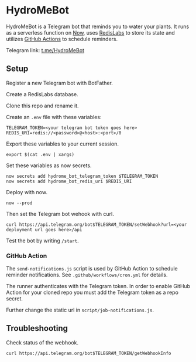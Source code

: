 # HydroMeBot

HydroMeBot is a Telegram bot that reminds you to water your plants. It runs as a serverless function on [Now](https://zeit.co/download), uses [RedisLabs](https://app.redislabs.com/) to store its state and utilizes [GitHub Actions](https://github.com/features/actions) to schedule reminders.

Telegram link: [t.me/HydroMeBot](https://t.me/HydroMeBot)

## Setup

Register a new Telegram bot with BotFather.

Create a RedisLabs database.

Clone this repo and rename it.

Create an `.env` file with these variables:

```
TELEGRAM_TOKEN=<your telegram bot token goes here>
REDIS_URI=redis://<password>@<host>:<port>/0
```

Export these variables to your current session.

`export $(cat .env | xargs)`

Set these variables as now secrets.

```
now secrets add hydrome_bot_telegram_token $TELEGRAM_TOKEN
now secrets add hydrome_bot_redis_uri $REDIS_URI
```

Deploy with now.

`now --prod`

Then set the Telegram bot wehook with curl.

`curl https://api.telegram.org/bot$TELEGRAM_TOKEN/setWebhook?url=<your deployment url goes here>/api`

Test the bot by writing `/start`.

### GitHub Action

The `send-notifications.js` script is used by GitHub Action to schedule reminder notifications. See `.github/workflows/cron.yml` for details.

The runner authenticates with the Telegram token. In order to enable GitHub Action for your cloned repo you must add the Telegram token as a repo secret.

Further change the static url in `script/job-notifications.js`.

## Troubleshooting

Check status of the webhook.

`curl https://api.telegram.org/bot$TELEGRAM_TOKEN/getWebhookInfo`
